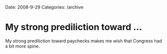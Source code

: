 Date: 2008-9-29
Categories: /archive

# My strong prediliction toward ...

My strong prediliction toward paychecks makes me wish that Congress had a bit more spine.
